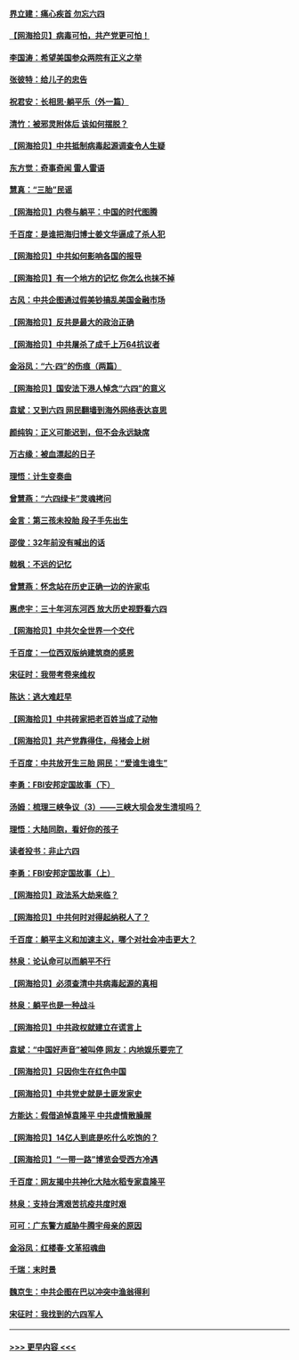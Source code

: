 #### [界立建：痛心疾首 勿忘六四](../pages/nsc993/n13022339.md?t=06151701) 
#### [【网海拾贝】病毒可怕，共产党更可怕！](../pages/nsc993/n13020728.md?t=06151701) 
#### [李国涛：希望美国参众两院有正义之举](../pages/nsc993/n13020674.md?t=06151701) 
#### [张彼特：给儿子的忠告](../pages/nsc993/n13018934.md?t=06151701) 
#### [祝君安：长相思‧躺平乐（外一篇）](../pages/nsc993/n13018923.md?t=06151701) 
#### [清竹：被邪灵附体后 该如何摆脱？](../pages/nsc993/n13018877.md?t=06151701) 
#### [【网海拾贝】中共抵制病毒起源调查令人生疑](../pages/nsc993/n13017785.md?t=06151701) 
#### [东方觉：奇事奇闻 雷人雷语](../pages/nsc993/n13017577.md?t=06151701) 
#### [慧真：“三胎”民谣](../pages/nsc993/n13017394.md?t=06151701) 
#### [【网海拾贝】内卷与躺平：中国的时代图腾](../pages/nsc993/n13016128.md?t=06151701) 
#### [千百度：是谁把海归博士姜文华逼成了杀人犯](../pages/nsc993/n13015218.md?t=06151701) 
#### [【网海拾贝】中共如何影响各国的报导](../pages/nsc993/n13012599.md?t=06151701) 
#### [【网海拾贝】有一个地方的记忆 你怎么也抹不掉](../pages/nsc993/n13009802.md?t=06151701) 
#### [古风：中共企图通过假美钞搞乱美国金融市场](../pages/nsc993/n13009626.md?t=06151701) 
#### [【网海拾贝】反共是最大的政治正确](../pages/nsc993/n13007051.md?t=06151701) 
#### [【网海拾贝】中共屠杀了成千上万64抗议者](../pages/nsc993/n13002713.md?t=06151701) 
#### [金浴凤：“六·四”的伤痕（两篇）](../pages/nsc993/n13001719.md?t=06151701) 
#### [【网海拾贝】国安法下港人悼念“六四”的意义](../pages/nsc993/n13001039.md?t=06151701) 
#### [袁斌：又到六四 网民翻墙到海外网络表达哀思](../pages/nsc993/n13000995.md?t=06151701) 
#### [颜纯钩：正义可能迟到，但不会永远缺席](../pages/nsc993/n13000920.md?t=06151701) 
#### [万古缘：被血漂起的日子](../pages/nsc993/n13000914.md?t=06151701) 
#### [理悟：计生变奏曲](../pages/nsc993/n13000414.md?t=06151701) 
#### [曾慧燕：“六四绿卡”灵魂拷问](../pages/nsc993/n13000277.md?t=06151701) 
#### [金言：第三孩未投胎 段子手先出生](../pages/nsc993/n13000215.md?t=06151701) 
#### [邵俊：32年前没有喊出的话](../pages/nsc993/n13000181.md?t=06151701) 
#### [戟枫：不远的记忆](../pages/nsc993/n13000121.md?t=06151701) 
#### [曾慧燕：怀念站在历史正确一边的许家屯](../pages/nsc993/n13000073.md?t=06151701) 
#### [惠虎宇：三十年河东河西 放大历史视野看六四](../pages/nsc993/n13000018.md?t=06151701) 
#### [【网海拾贝】中共欠全世界一个交代](../pages/nsc993/n12998706.md?t=06151701) 
#### [千百度：一位西双版纳建筑商的感恩](../pages/nsc993/n12998487.md?t=06151701) 
#### [宋征时：我带考卷来维权](../pages/nsc993/n12994088.md?t=06151701) 
#### [陈达：逃大难赶早](../pages/nsc993/n12993569.md?t=06151701) 
#### [【网海拾贝】中共砖家把老百姓当成了动物](../pages/nsc993/n12993483.md?t=06151701) 
#### [【网海拾贝】共产党靠得住，母猪会上树](../pages/nsc993/n12990730.md?t=06151701) 
#### [千百度：中共放开生三胎 网民：“爱谁生谁生”](../pages/nsc993/n12990644.md?t=06151701) 
#### [李勇：FBI安邦定国故事（下）](../pages/nsc993/n12987854.md?t=06151701) 
#### [汤姆：梳理三峡争议（3）——三峡大坝会发生溃坝吗？](../pages/nsc993/n12989806.md?t=06151701) 
#### [理悟：大陆同胞，看好你的孩子](../pages/nsc993/n12989778.md?t=06151701) 
#### [读者投书：非止六四](../pages/nsc993/n12989673.md?t=06151701) 
#### [李勇：FBI安邦定国故事（上）](../pages/nsc993/n12987749.md?t=06151701) 
#### [【网海拾贝】政法系大劫来临？](../pages/nsc993/n12987596.md?t=06151701) 
#### [【网海拾贝】中共何时对得起纳税人了？](../pages/nsc993/n12985578.md?t=06151701) 
#### [千百度：躺平主义和加速主义，哪个对社会冲击更大？](../pages/nsc993/n12985512.md?t=06151701) 
#### [林泉：论认命可以而躺平不行](../pages/nsc993/n12985505.md?t=06151701) 
#### [【网海拾贝】必须查清中共病毒起源的真相](../pages/nsc993/n12984276.md?t=06151701) 
#### [林泉：躺平也是一种战斗](../pages/nsc993/n12984194.md?t=06151701) 
#### [【网海拾贝】中共政权就建立在谎言上](../pages/nsc993/n12981880.md?t=06151701) 
#### [袁斌：“中国好声音”被叫停 网友：内地娱乐要完了](../pages/nsc993/n12981826.md?t=06151701) 
#### [【网海拾贝】只因你生在红色中国](../pages/nsc993/n12979096.md?t=06151701) 
#### [【网海拾贝】中共党史就是土匪发家史](../pages/nsc993/n12976478.md?t=06151701) 
#### [方能达：假借追悼袁隆平 中共虚情散臊腥](../pages/nsc993/n12976396.md?t=06151701) 
#### [【网海拾贝】14亿人到底是吃什么吃饱的？](../pages/nsc993/n12974125.md?t=06151701) 
#### [【网海拾贝】“一带一路”博览会受西方冷遇](../pages/nsc993/n12971787.md?t=06151701) 
#### [千百度：网友揭中共神化大陆水稻专家袁隆平](../pages/nsc993/n12971733.md?t=06151701) 
#### [林泉：支持台湾艰苦抗疫共度时艰](../pages/nsc993/n12971350.md?t=06151701) 
#### [可可：广东警方威胁牛腾宇母亲的原因](../pages/nsc993/n12971100.md?t=06151701) 
#### [金浴凤：红楼春·文革招魂曲](../pages/nsc993/n12970354.md?t=06151701) 
#### [千瑞：末时景](../pages/nsc993/n12970337.md?t=06151701) 
#### [魏京生：中共企图在巴以冲突中渔翁得利](../pages/nsc993/n12970286.md?t=06151701) 
#### [宋征时：我找到的六四军人](../pages/nsc993/n12970213.md?t=06151701) 

----
#### [ >>> 更早内容 <<< ](../indexes/nsc993-earlier.md)

